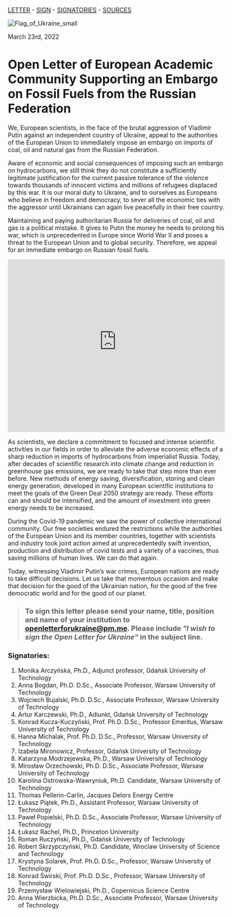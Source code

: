 [LETTER](index.md) - [SIGN](index.md#to-sign-this-letter-please-send-your-name-title-position-and-name-of-your-institution-to-openletterforukrainepmme-please-include-i-wish-to-sign-the-open-letter-for-ukraine-in-the-subject-line) - [SIGNATORIES](index.md#signatories) - [SOURCES](sources.md)

![Flag_of_Ukraine_small](https://user-images.githubusercontent.com/103782853/163692086-ae1d5ab7-17d7-4c40-8549-f5cdf53e0b67.png)

March 23rd, 2022

# **Open Letter of European Academic Community Supporting an Embargo on Fossil Fuels from the Russian Federation**

We, European scientists, in the face of the brutal aggression of Vladimir Putin against an
independent country of Ukraine, appeal to the authorities of the European Union to immediately
impose an embargo on imports of coal, oil and natural gas from the Russian Federation.

Aware of economic and social consequences of imposing such an embargo on hydrocarbons, we
still think they do not constitute a sufficiently legitimate justification for the current passive
tolerance of the violence towards thousands of innocent victims and millions of refugees
displaced by this war. It is our moral duty to Ukraine, and to ourselves as Europeans who believe
in freedom and democracy, to sever all the economic ties with the aggressor until Ukrainians can
again live peacefully in their free country.

Maintaining and paying authoritarian Russia for deliveries of coal, oil and gas is a political
mistake. It gives to Putin the money he needs to prolong his war, which is unprecedented in
Europe since World War II and poses a threat to the European Union and to global security.
Therefore, we appeal for an immediate embargo on Russian fossil fuels.

<iframe src="https://energyandcleanair.github.io/russia_counter_widget/" style="height: 400px; width: 100%; border: none;max-width:600px;margin:0 auto;display:block"></iframe>

As scientists, we declare a commitment to focused and intense scientific activities in our fields in
order to alleviate the adverse economic effects of a sharp reduction in imports of hydrocarbons
from imperialist Russia. Today, after decades of scientific research into climate change and
reduction in greenhouse gas emissions, we are ready to take that step more than ever before.
New methods of energy saving, diversification, storing and clean energy generation, developed
in many European scientific institutions to meet the goals of the Green Deal 2050 strategy are
ready. These efforts can and should be intensified, and the amount of investment into green
energy needs to be increased.

During the Covid-19 pandemic we saw the power of collective international community. Our free
societies endured the restrictions while the authorities of the European Union and its member
countries, together with scientists and industry took joint action aimed at unprecedentedly swift
invention, production and distribution of covid tests and a variety of a vaccines, thus saving
millions of human lives. We can do that again.

Today, witnessing Vladimir Putin’s war crimes, European nations are ready to take difficult
decisions. Let us take that momentous occasion and make that decision for the good of the
Ukrainian nation, for the good of the free democratic world and for the good of our planet.


> ### **To sign this letter please send your name, title, position and name of your institution to [openletterforukraine@pm.me](mailto:openletterforukraine@pm.me?subject=I%20wish%20to%20sign%20the%20Open%20Letter%20for%20Ukraine). Please include _"I wish to sign the Open Letter for Ukraine"_ in the subject line.**


### Signatories:

1. Monika Arczyńska, Ph.D., Adjunct professor, Gdańsk University of Technology
2. Anna Bogdan, Ph.D. D.Sc., Associate Professor, Warsaw University of Technology
3. Wojciech Bujalski, Ph.D. D.Sc., Associate Professor, Warsaw University of Technology
4. Artur Karczewski, Ph.D., Adiunkt, Gdańsk University of Technology
5. Konrad Kucza-Kuczyński, Prof. Ph.D. D.Sc., Professor Emeritus, Warsaw University of Technology
6. Hanna Michalak, Prof. Ph.D. D.Sc., Professor, Warsaw University of Technology
7. Izabela Mironowicz, Professor, Gdańsk University of Technology
8. Katarzyna Modrzejewska, Ph.D., Warsaw University of Technology
9. Mirosław Orzechowski, Ph.D. D.Sc., Associate Professor, Warsaw University of Technology
10. Karolina Ostrowska-Wawryniuk, Ph.D. Candidate, Warsaw University of Technology
11. Thomas Pellerin-Carlin, Jacques Delors Energy Centre
12. Łukasz Piątek, Ph.D., Assistant Professor, Warsaw University of Technology
13. Paweł Popielski, Ph.D. D.Sc., Associate Professor, Warsaw University of Technology
14. Łukasz Rachel, Ph.D., Princeton University
15. Roman Ruczyński, Ph.D., Gdańsk University of Technology
16. Robert Skrzypczyński, Ph.D. Candidate, Wroclaw University of Science and Technology
17. Krystyna Solarek, Prof. Ph.D. D.Sc., Professor, Warsaw University of Technology
18. Konrad Świrski, Prof. Ph.D. D.Sc., Professor, Warsaw University of Technology
19. Przemysław Wielowiejski, Ph.D., Copernicus Science Centre
20. Anna Wierzbicka, Ph.D. D.Sc., Associate Professor, Warsaw University of Technology
